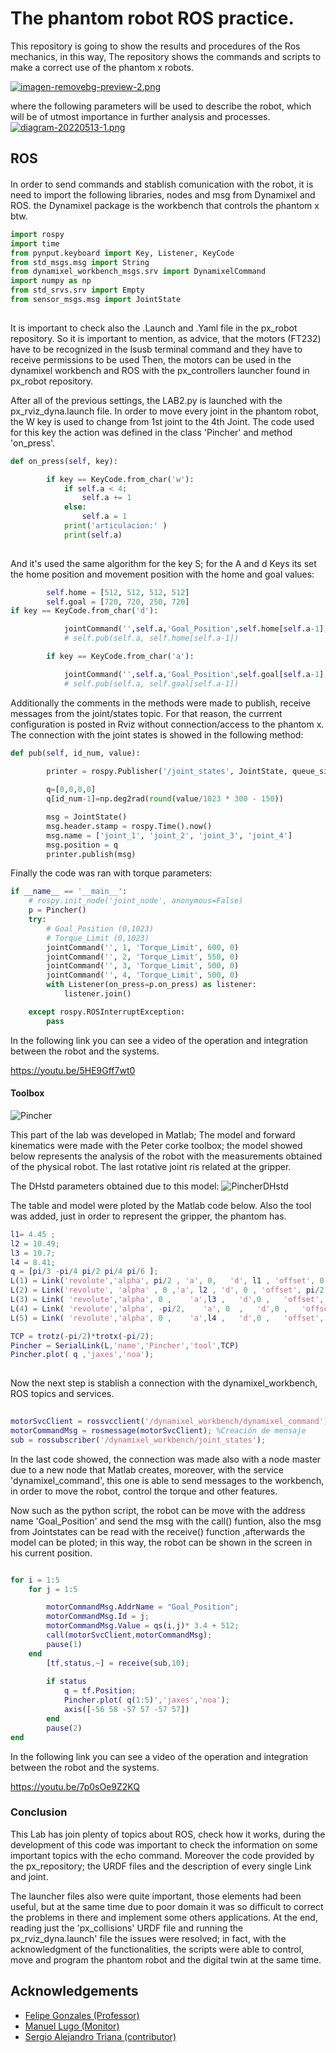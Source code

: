 #  The phantom robot ROS practice.

This repository is going to show the results and procedures of the Ros mechanics, in this way, The repository shows the commands and 
scripts to make a correct use of the phantom x robots.



[![imagen-removebg-preview-2.png](https://i.postimg.cc/V6RvCB0k/imagen-removebg-preview-2.png)](https://postimg.cc/VrJzytFx)


where the following parameters will be used to describe the robot, which will be of utmost importance in further analysis and processes.
[![diagram-20220513-1.png](https://i.postimg.cc/prVMyrSw/diagram-20220513-1.png)](https://postimg.cc/WFyHHNT8)
## ROS 

#### 
In order to send commands and stablish comunication with the robot, it is need to import the following libraries, nodes and msg from Dynamixel and ROS.  the Dynamixel package is the workbench
that controls the phantom x btw.


```python
import rospy
import time
from pynput.keyboard import Key, Listener, KeyCode
from std_msgs.msg import String
from dynamixel_workbench_msgs.srv import DynamixelCommand
import numpy as np
from std_srvs.srv import Empty
from sensor_msgs.msg import JointState
  
```
It is important to check also the .Launch and .Yaml file in the px_robot repository.
So it is important to mention, as advice, that the motors (FT232) have to be recognized in the lsusb terminal command  and they have to receive permissions to be used
Then, the motors can be used in the dynamixel workbench and ROS with the px_controllers launcher found in px_robot repository.

After all of the previous settings, the LAB2.py is launched with the  px_rviz_dyna.launch file.
In order to move every joint in the phantom robot, the W key is used to change from 1st joint  to the 4th Joint.
The code used for this key the action was defined in the class 'Pincher' and method 'on_press'.
```python
def on_press(self, key):

        if key == KeyCode.from_char('w'):
            if self.a < 4:
                self.a += 1
            else:
                self.a = 1
            print('articulacion:' )
            print(self.a)
            

```
And it's used the same algorithm for the key S; for the A and d Keys its set the home position and movement position 
with the home and goal values:
```python
        self.home = [512, 512, 512, 512]
        self.goal = [720, 720, 250, 720]
if key == KeyCode.from_char('d'):

            jointCommand('',self.a,'Goal_Position',self.home[self.a-1],0.2)
            # self.pub(self.a, self.home[self.a-1])

        if key == KeyCode.from_char('a'):

            jointCommand('',self.a,'Goal_Position',self.goal[self.a-1],0.2)
            # self.pub(self.a, self.goal[self.a-1])

```
Additionally the comments in the methods were made to publish, receive messages from the joint/states topic.
For that reason, the currrent configuration is posted in Rviz without connection/access to the phantom x.
The connection with the joint states is showed in the following method:
```python
def pub(self, id_num, value):
        
        printer = rospy.Publisher('/joint_states', JointState, queue_size=10)

        q=[0,0,0,0]
        q[id_num-1]=np.deg2rad(round(value/1023 * 300 - 150))

        msg = JointState()
        msg.header.stamp = rospy.Time().now()
        msg.name = ['joint_1', 'joint_2', 'joint_3', 'joint_4']
        msg.position = q
        printer.publish(msg)


```
Finally the code was ran with torque parameters:
```python
if __name__ == '__main__':
    # rospy.init_node('joint_node', anonymous=False)
    p = Pincher()
    try:
        # Goal_Position (0,1023)
        # Torque_Limit (0,1023)
        jointCommand('', 1, 'Torque_Limit', 600, 0)
        jointCommand('', 2, 'Torque_Limit', 550, 0)
        jointCommand('', 3, 'Torque_Limit', 500, 0)
        jointCommand('', 4, 'Torque_Limit', 500, 0)
        with Listener(on_press=p.on_press) as listener:
            listener.join()

    except rospy.ROSInterruptException:
        pass
```
In the following link you can see a video of the operation and integration between the robot and the systems.

https://youtu.be/5HE9Gff7wt0
#### Toolbox
![Pincher](https://user-images.githubusercontent.com/43300509/168179621-2b1af9be-f4fa-4307-aa42-6fe717d1df3a.svg)

This part of the lab was developed in Matlab; The model and forward kinematics were made with the Peter corke toolbox; the model showed below represents the analysis of the robot with the measurements obtained of the physical robot. The last rotative joint ris related at the gripper.


The DHstd parameters obtained due to this model:
![PincherDHstd](https://user-images.githubusercontent.com/43300509/168276069-649ced71-17cc-418f-860a-dc6874164650.png)

The table and model were ploted by the Matlab code below. Also the tool was added, just in order to represent the gripper, the phantom has.
```Matlab
l1= 4.45 ;
l2 = 10.49;
l3 = 10.7;
l4 = 8.41;
q = [pi/3 -pi/4 pi/2 pi/4 pi/6 ];
L(1) = Link('revolute','alpha', pi/2 , 'a', 0,   'd', l1 , 'offset', 0 , 'qlim', [-pi pi]);
L(2) = Link('revolute', 'alpha' , 0 ,'a', l2 , 'd', 0 , 'offset', pi/2, 'qlim',[-pi pi]);
L(3) = Link( 'revolute','alpha', 0 ,    'a',l3 ,   'd',0 ,   'offset', 0, 'qlim', [-pi pi]);
L(4) = Link( 'revolute','alpha', -pi/2,    'a', 0  ,   'd',0 ,   'offset', 0, 'qlim', [-pi pi]);
L(5) = Link( 'revolute','alpha', 0 ,    'a',l4 ,   'd',0 ,   'offset', 0 , 'qlim', [-pi pi]);

TCP = trotz(-pi/2)*trotx(-pi/2);
Pincher = SerialLink(L,'name','Pincher','tool',TCP)
Pincher.plot( q ,'jaxes','noa');
  
```
Now the next step is stablish a connection with the dynamixel_workbench, ROS topics and services. 

```Matlab
  
motorSvcClient = rossvcclient('/dynamixel_workbench/dynamixel_command'); %Creación de cliente de pose y posición
motorCommandMsg = rosmessage(motorSvcClient); %Creación de mensaje
sub = rossubscriber('/dynamixel_workbench/joint_states');

```
In the last code showed, the connection was made also with a node master due to a new node that Matlab creates, moreover, with the service 'dynamixel_command', this one is able to send messages to the workbench, in order to move the  robot, control the torque and other features.

Now such as the python script, the robot can be move with the address name 'Goal_Position' and send the  msg with the call() funtion, also the msg from Jointstates can be read with the receive() function ,afterwards the model can be ploted; in this way, the robot can be shown in the screen in his current position. 
```Matlab

for i = 1:5 
    for j = 1:5

        motorCommandMsg.AddrName = "Goal_Position";
        motorCommandMsg.Id = j;
        motorCommandMsg.Value = qs(i,j)* 3.4 + 512;
        call(motorSvcClient,motorCommandMsg);
        pause(1)
    end
        [tf,status,~] = receive(sub,10);
    
        if status
            q = tf.Position;
            Pincher.plot( q(1:5)','jaxes','noa');
            axis([-56 58 -57 57 -57 57])
        end
        pause(2)
end
```
In the following link you can see a video of the operation and integration between the robot and the systems.

https://youtu.be/7p0sOe9Z2KQ
### Conclusion

This Lab has join plenty of topics about ROS, check how it works, during the development of this code was important to check the information on some important topics with the echo command. Moreover the code provided by the px_repository; the URDF files and the description of every single Link and joint. 

The launcher files also were quite important, those elements had been useful, but at the same time due to poor domain it was so difficult to correct the problems in there and implement some others applications. At the end, reading just the 'px_collisions' URDF file and running the px_rviz_dyna.launch' file the issues were resolved; in fact, with the acknowledgment of the functionalities, the scripts were able to control, move and  program the phantom robot and the digital twin at the same time.
## Acknowledgements

 - [Felipe Gonzales (Professor)](https://felipeg17.github.io/index.html)
 - [Manuel Lugo (Monitor)](https://github.com/mlugom)
 - [Sergio Alejandro Triana (contributor)](https://github.com/alejotriana1)

